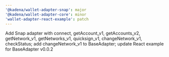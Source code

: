 ```yaml
---
'@kadena/wallet-adapter-snap': major
'@kadena/wallet-adapter-core': minor
'wallet-adapter-react-example': patch
---
```


Add Snap adapter with connect, getAccount_v1, getAccounts_v2, getNetwork_v1,
getNetworks_v1, quicksign_v1, changeNetwork_v1, checkStatus; add
changeNetwork_v1 to BaseAdapter; update React example for BaseAdapter v0.0.2

